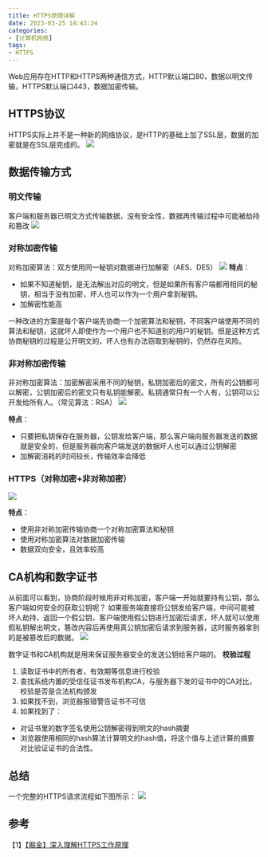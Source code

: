 ```yaml
---
title: HTTPS原理详解
date: 2023-03-25 14:43:24
categories:
- [计算机网络]
tags:
- HTTPS
---
```


Web应用存在HTTP和HTTPS两种通信方式，HTTP默认端口80，数据以明文传输，HTTPS默认端口443，数据加密传输。

## HTTPS协议
HTTPS实际上并不是一种新的网络协议，是HTTP的基础上加了SSL层，数据的加密就是在SSL层完成的。
![](https://upload-images.jianshu.io/upload_images/14151453-4915c1ecfe442f0d.png?imageMogr2/auto-orient/strip%7CimageView2/2/w/1240)

## 数据传输方式

### 明文传输
客户端和服务器已明文方式传输数据，没有安全性，数据再传输过程中可能被劫持和篡改
![](https://upload-images.jianshu.io/upload_images/14151453-af0efb8a2b3599db.png?imageMogr2/auto-orient/strip%7CimageView2/2/w/1240)

### 对称加密传输
对称加密算法：双方使用同一秘钥对数据进行加解密（AES、DES）
![](https://upload-images.jianshu.io/upload_images/14151453-046d2c536baae247.png?imageMogr2/auto-orient/strip%7CimageView2/2/w/1240)
**特点**：
- 如果不知道秘钥，是无法解出对应的明文，但是如果所有客户端都用相同的秘钥，相当于没有加密，坏人也可以作为一个用户拿到秘钥。
- 加解密性能高

一种改进的方案是每个客户端先协商一个加密算法和秘钥，不同客户端使用不同的算法和秘钥，这就坏人即使作为一个用户也不知道别的用户的秘钥。但是这种方式协商秘钥的过程是公开明文的，坏人也有办法窃取到秘钥的，仍然存在风险。

### 非对称加密传输
非对称加密算法：加密解密采用不同的秘钥，私钥加密后的密文，所有的公钥都可以解密，公钥加密后的密文只有私钥能解密。私钥通常只有一个人有，公钥可以公开发给所有人。（常见算法：RSA）
![](https://upload-images.jianshu.io/upload_images/14151453-eefe11cf0a2b22f8.png?imageMogr2/auto-orient/strip%7CimageView2/2/w/1240)


**特点**：
- 只要把私钥保存在服务器，公钥发给客户端，那么客户端向服务器发送的数据就是安全的，但是服务器向客户端发送的数据坏人也可以通过公钥解密
- 加解密消耗的时间较长，传输效率会降低

### HTTPS（对称加密+非对称加密）
![](https://upload-images.jianshu.io/upload_images/14151453-9a21634026ce4d86.png?imageMogr2/auto-orient/strip%7CimageView2/2/w/1240)

**特点**：
- 使用非对称加密传输协商一个对称加密算法和秘钥
- 使用对称加密算法对数据加密传输
- 数据双向安全，且效率较高

## CA机构和数字证书
从前面可以看到，协商阶段时候用非对称加密，客户端一开始就要持有公钥，那么客户端如何安全的获取公钥呢？
如果服务端直接将公钥发给客户端，中间可能被坏人劫持，返回一个假公钥，客户端使用假公钥进行加密后请求，坏人就可以使用假私钥解出明文，篡改内容后再使用真公钥加密后请求到服务器，这时服务器拿到的是被篡改后的数据。
![](https://upload-images.jianshu.io/upload_images/14151453-fb5c49e4b5019e80.png?imageMogr2/auto-orient/strip%7CimageView2/2/w/1240)

数字证书和CA机构就是用来保证服务器安全的发送公钥给客户端的。
**校验过程**
1. 读取证书中的所有者，有效期等信息进行校验
2. 查找系统内置的受信任证书发布机构CA，与服务器下发的证书中的CA对比，校验是否是合法机构颁发
3. 如果找不到，浏览器报错警告证书不可信
4. 如果找到了：
- 对证书里的数字签名使用公钥解密得到明文的hash摘要
- 浏览器使用相同的hash算法计算明文的hash值，将这个值与上述计算的摘要对比验证证书的合法性。

## 总结
一个完整的HTTPS请求流程如下图所示：
![](https://upload-images.jianshu.io/upload_images/14151453-06d256f8dff32472.png?imageMogr2/auto-orient/strip%7CimageView2/2/w/1240)

## 参考
【1】[【掘金】深入理解HTTPS工作原理](https://juejin.cn/post/6844903830916694030)
